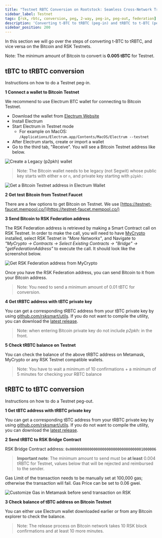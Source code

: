 ```yaml
---
title: "Testnet RBTC Conversion on Rootstock: Seamless Cross-Network Transactions"
sidebar_label: Testnet
tags: [rsk, rbtc, conversion, peg, 2-way, peg-in, peg-out, federation]
description: 'Converting t-BTC to tRBTC (peg-in) and tRBTC to t-BTC (peg-out).'
sidebar_position: 200
---
```


In this section we will go over the steps of converting t-BTC to tRBTC,
and vice versa on the Bitcoin and RSK Testnets.

Note:
The minimum amount of Bitcoin to convert is **0.005 tBTC** for Testnet.

## tBTC to tRBTC conversion

Instructions on how to do a Testnet peg-in.

**1 Connect a wallet to Bitcoin Testnet**

We recommend to use Electrum BTC wallet for connecting to Bitcoin Testnet.

- Download the wallet from
  [Electrum Website](https://bitzuma.com/posts/a-beginners-guide-to-the-electrum-bitcoin-wallet/)
- Install Electrum
- Start Electrum in Testnet mode
  - For example on MacOS:
    `/Applications/Electrum.app/Contents/MacOS/Electrum --testnet`
- After Electrum starts, create or import a wallet
- Go to the third tab, "Receive".
  You will see a Bitcoin Testnet address like below.

![Create a Legacy (`p2pkh`) wallet](/img/legacy-private-key.png)

> Note: The Bitcoin wallet needs to be legacy (not Segwit)
> whose public key starts with either `m` or `n`,
> and private key starting with `p2pkh:`

![Get a Bitcoin Testnet address in Electrum Wallet](/img/electrum-wallet.png)

**2 Get test Bitcoin from Testnet Faucet**

There are a few options to get Bitcoin on Testnet.
We use [https://testnet-faucet.mempool.co/](https://testnet-faucet.mempool.co/)

**3 Send Bitcoin to RSK Federation address**

The RSK Federation address is retrieved by making a Smart Contract call
on RSK Testnet.
In order to make the call, you will need to have
[MyCrypto](https://mycrypto.com/contracts/interact)
installed, select RSK Testnet in
_"More Networks"_, and Navigate to _"MyCrypto -> Contracts -> Select Existing Contracts -> "Bridge" -> "getFederationAddress"_
to execute the call.
It should look like the screenshot below.

![Get RSK Federation address from MyCrypto](/img/mycrypto-federation.png)

Once you have the RSK Federation address,
you can send Bitcoin to it from your Bitcoin address.

> Note: You need to send a minimum amount of 0.01 tBTC for conversion.

**4 Get tRBTC address with tBTC private key**

You can get a corresponding tRBTC address from your tBTC private key by using [github.com/rsksmart/utils](https://github.com/rsksmart/utils). If you do not want to compile the utility, you can download the [latest release](https://github.com/rsksmart/utils/releases/latest).

> Note: when entering Bitcoin private key do not include _p2pkh:_ in the front.

**5 Check tRBTC balance on Testnet**

You can check the balance of the above tRBTC address on Metamask,
MyCrypto or any RSK Testnet compatible wallets.

> Note: You have to wait a minimum of 10 confirmations +
> a minimum of 5 minutes for checking your RBTC balance

## tRBTC to tBTC conversion

Instructions on how to do a Testnet peg-out.

**1 Get tBTC address with tRBTC private key**

You can get a corresponding tBTC address from your tRBTC private key by using [github.com/rsksmart/utils](https://github.com/rsksmart/utils). If you do not want to compile the utility, you can download the [latest release](https://github.com/rsksmart/utils/releases/latest).

**2 Send tRBTC to RSK Bridge Contract**

RSK Bridge Contract address: `0x0000000000000000000000000000000001000006`

> **Important note**: The minimum amount to send must be **at least** 0.004 tRBTC for Testnet, values below that will be rejected and reimbursed to the sender.

Gas Limit of the transaction needs to be manually set at 100,000 gas;
otherwise the transaction will fail.
Gas Price can be set to 0.06 gwei.

![Customize Gas in Metamask before send transaction on RSK](/img/metamask-gas-limit.png)

**3 Check balance of tBTC address on Bitcoin Testnet**

You can either use Electrum wallet downloaded earlier or from
any Bitcoin explorer to check the balance.

> Note: The release process on Bitcoin network takes
> 10 RSK block confirmations and at least 10 more minutes.
